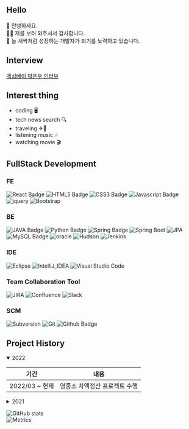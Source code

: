 ## Hello
👋 안녕하세요.
<br/>
🙇‍♂️ 저를 보러 와주셔서 감사합니다.
<br/>
🌱 늘 새싹처럼 성장하는 개발자가 되기를 노력하고 있습니다.

## Interview

[엑심베이 박은우 인터뷰](https://www.jobkorea.co.kr/starter/interview/View/21592)

## Interest thing

- coding 🖥
- tech news search 🔍
- traveling ✈🚄
- listening music 🎶
- watching movie 🎬

## FullStack Development
### FE
![React Badge](https://img.shields.io/badge/React-61DAFB?style=flat-square&logo=react&logoColor=black)
![HTML5 Badge](https://img.shields.io/badge/html5-%23E34F26.svg?style=flat-square&logo=html5&logoColor=black)
![CSS3 Badge](https://img.shields.io/badge/CSS3-1572B6?style=flat-square&logo=CSS3&logoColor=black)
![Javascript Badge](https://img.shields.io/badge/JavaScript-F7DF1E?style=flat-square&logo=javascript&logoColor=black)
![jquery](https://img.shields.io/badge/jquery-0769AD?style=flat-square&logo=jquery&logoColor=white)
![Bootstrap](https://img.shields.io/badge/Bootstrap-7952B3?style=flat-square&logo=Bootstrap&logoColor=white)

### BE
![JAVA Badge](https://img.shields.io/badge/Java-ED8B00?style=flat-square&logo=java&logoColor=black)
![Python Badge](https://img.shields.io/badge/Python-3776AB?style=flat-square&logo=Python&logoColor=white)
![Spring Badge](https://img.shields.io/badge/Spring-6DB33F?style=flat-square&logo=spring&logoColor=white)
![Spring Boot](https://img.shields.io/badge/Spring_Boot-6DB33F?style=flat-square&logo=SpringBoot&logoColor=white)
![JPA](https://img.shields.io/badge/JPA-6DB33F?style=flat-square&logo=JPA&logoColor=white)
![MySQL Badge](https://img.shields.io/badge/MySQL-00000F?style=flat-square&logo=mysql&logoColor=white)
![oracle](https://img.shields.io/badge/oracle-F80000?style=flat-square&logo=oracle&logoColor=white)
![Hudson](https://img.shields.io/badge/Hudson-00000F?style=flat-square&logo=Hudson&logoColor=white)
![Jenkins](https://img.shields.io/badge/Jenkins-D24939?style=flat-square&logo=Jenkins&logoColor=white)

### IDE
![Eclipse](https://img.shields.io/badge/Eclipse-2C2255?style=flat-square&logo=Eclipse&logoColor=white)
![IntelliJ_IDEA](https://img.shields.io/badge/IntelliJ_IDEA-000000?style=flat-square&logo=IntelliJIDEA&logoColor=white)
![Visual Studio Code](https://img.shields.io/badge/VS_Code-007ACC?style=flat-square&logo=VisualStudioCode&logoColor=white)

### Team Collaboration Tool
![JIRA](https://img.shields.io/badge/JIRA-1572B6.svg?style=flat-square&logo=JIRA&logoColor=white)
![Confluence](https://img.shields.io/badge/Confluence-1572B6.svg?style=flat-square&logo=Confluence&logoColor=white)
![Slack](https://img.shields.io/badge/Slack-6f097a.svg?style=flat-square&logo=Slack&logoColor=white)

### SCM
![Subversion](https://img.shields.io/badge/subversion-7ecbf2.svg?style=flat-square&logo=subversion&logoColor=white)
![Git](https://img.shields.io/badge/git-%23F05033.svg?style=flat-square&logo=git&logoColor=white)
![Github Badge](https://img.shields.io/badge/github-%23121011.svg?style=flat-square&logo=github&logoColor=white)

## Project History
<details open>
  <summary>2022</summary>
  <div markdown="1">

| 기간           | 내용                                                                            |
|--------------|---------------------------------------------------------------------------------|
| 2022/03 ~ 현재 | 영중소 차액정산 프로젝트 수행                                                     |
  </div>
</details>
<details>
  <summary>2021</summary>
  <div markdown="1">

| 기간              | 내용                                                         |
| ----------------- | ------------------------------------------------------------ |
| 2021/01 ~ 현재 (1년) | 유지보수 및 신규 서비스 개발 |


  </div>
</details>

![GitHub stats](https://github-readme-stats.vercel.app/api?username=ieunune&show_icons=true&theme=dracula)
<br/>
![Metrics](https://metrics.lecoq.io/ieunune?template=classic&config.timezone=Asia%2FSeoul&config.animated=true)
